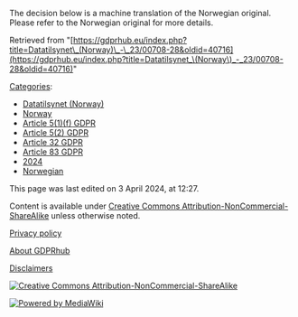 The decision below is a machine translation of the Norwegian original. Please refer to the Norwegian original for more details.

Retrieved from "[https://gdprhub.eu/index.php?title=Datatilsynet\_(Norway)\_-\_23/00708-28&oldid=40716](https://gdprhub.eu/index.php?title=Datatilsynet_\(Norway\)_-_23/00708-28&oldid=40716)"

[Categories](/index.php?title=Special:Categories "Special:Categories"):

*   [Datatilsynet (Norway)](/index.php?title=Category:Datatilsynet_\(Norway\) "Category:Datatilsynet (Norway)")
*   [Norway](/index.php?title=Category:Norway "Category:Norway")
*   [Article 5(1)(f) GDPR](/index.php?title=Category:Article_5\(1\)\(f\)_GDPR "Category:Article 5(1)(f) GDPR")
*   [Article 5(2) GDPR](/index.php?title=Category:Article_5\(2\)_GDPR "Category:Article 5(2) GDPR")
*   [Article 32 GDPR](/index.php?title=Category:Article_32_GDPR "Category:Article 32 GDPR")
*   [Article 83 GDPR](/index.php?title=Category:Article_83_GDPR "Category:Article 83 GDPR")
*   [2024](/index.php?title=Category:2024 "Category:2024")
*   [Norwegian](/index.php?title=Category:Norwegian "Category:Norwegian")

This page was last edited on 3 April 2024, at 12:27.

Content is available under [Creative Commons Attribution-NonCommercial-ShareAlike](https://creativecommons.org/licenses/by-nc-sa/4.0/) unless otherwise noted.

[Privacy policy](/index.php?title=GDPRhub:Privacy_policy)

[About GDPRhub](/index.php?title=GDPRhub:About)

[Disclaimers](/index.php?title=GDPRhub:General_disclaimer)

[![Creative Commons Attribution-NonCommercial-ShareAlike](/resources/assets/licenses/cc-by-nc-sa.png)](https://creativecommons.org/licenses/by-nc-sa/4.0/)

[![Powered by MediaWiki](/resources/assets/poweredby_mediawiki_88x31.png)](https://www.mediawiki.org/)
